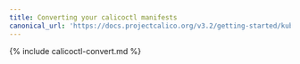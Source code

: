 ```yaml
---
title: Converting your calicoctl manifests
canonical_url: 'https://docs.projectcalico.org/v3.2/getting-started/kubernetes/upgrade/convert'
---
```


{% include calicoctl-convert.md %}
